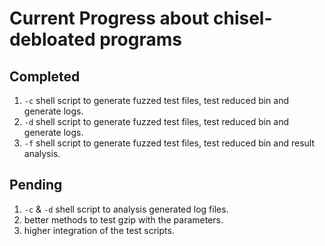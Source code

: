# Current Progress about chisel-debloated programs 
## Completed
 1. `-c` shell script to generate fuzzed test files, test reduced bin and generate logs.
 2. `-d` shell script to generate fuzzed test files, test reduced bin and generate logs.
 3. `-f` shell script to generate fuzzed test files, test reduced bin and result analysis.

## Pending
 1. `-c` & `-d` shell script to analysis generated log files.
 2. better methods to test gzip with the parameters.
 3. higher integration of the test scripts.
